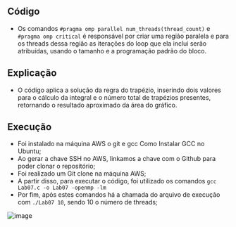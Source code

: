 ## Código
- Os comandos `#pragma omp parallel num_threads(thread_count)` e `#pragma omp critical` é responsável por criar uma região paralela e para os threads dessa região as iterações do loop que ela inclui serão atribuídas, usando o tamanho e a programação padrão do bloco.

## Explicação 
- O código aplica a solução da regra do trapézio, inserindo dois valores para o cálculo da integral e o número total de trapézios presentes, retornando o resultado aproximado da área do gráfico.


## Execução
- Foi instalado na máquina AWS o git e gcc Como Instalar GCC no Ubuntu;
- Ao gerar a chave SSH no AWS, linkamos a chave com o Github para poder clonar o repositório;
- Foi realizado um Git clone na máquina AWS;
- A partir disso, para executar o código, foi utilizado os comandos `gcc Lab07.c -o Lab07 -openmp -lm`
- Por fim, após estes comandos há a chamada do arquivo de execução com `./Lab07 10`, sendo 10 o número de threads;

![image](https://user-images.githubusercontent.com/80297158/198748140-f76193b2-9dce-4838-8f08-2a634c47fd79.png)
